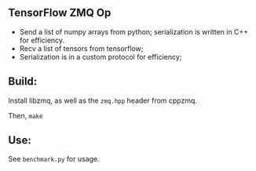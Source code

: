
## TensorFlow ZMQ Op

+ Send a list of numpy arrays from python; serialization is written in C++ for efficiency.
+ Recv a list of tensors from tensorflow;
+ Serialization is in a custom protocol for efficiency;

## Build:

Install libzmq, as well as the `zmq.hpp` header from cppzmq.

Then, `make`

## Use:

See `benchmark.py` for usage.
